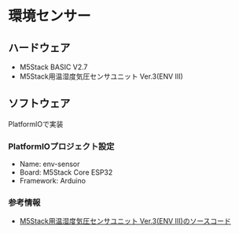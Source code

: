 # 環境センサー

## ハードウェア

- M5Stack BASIC V2.7
- M5Stack用温湿度気圧センサユニット Ver.3(ENV Ⅲ)

## ソフトウェア

PlatformIOで実装

### PlatformIOプロジェクト設定

- Name: env-sensor
- Board: M5Stack Core ESP32
- Framework: Arduino

### 参考情報

- [M5Stack用温湿度気圧センサユニット Ver.3(ENV Ⅲ)のソースコード](https://github.com/m5stack/M5Unit-ENV/tree/master)

